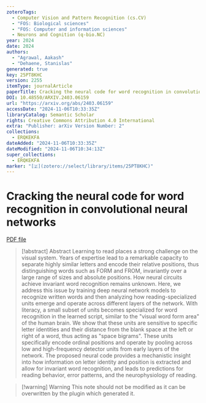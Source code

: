```yaml
---
zoteroTags:
  - Computer Vision and Pattern Recognition (cs.CV)
  - "FOS: Biological sciences"
  - "FOS: Computer and information sciences"
  - Neurons and Cognition (q-bio.NC)
year: 2024
date: 2024
authors:
  - "Agrawal, Aakash"
  - "Dehaene, Stanislas"
generated: true
key: 25PT8KHC
version: 2255
itemType: journalArticle
paperTitle: Cracking the neural code for word recognition in convolutional neural networks
DOI: 10.48550/ARXIV.2403.06159
url: "https://arxiv.org/abs/2403.06159"
accessDate: "2024-11-06T10:33:35Z"
libraryCatalog: Semantic Scholar
rights: Creative Commons Attribution 4.0 International
extra: "Publisher: arXiv Version Number: 2"
collections:
  - ERQKEKFA
dateAdded: "2024-11-06T10:33:35Z"
dateModified: "2024-11-06T10:34:13Z"
super_collections:
  - ERQKEKFA
marker: "[🇿](zotero://select/library/items/25PT8KHC)"
---
```


# Cracking the neural code for word recognition in convolutional neural networks

[PDF file](/Papers/PDFs/Agrawal%20and%20Dehaene%202024undefined%20-%20Cracking%20the%20neural%20code%20for%20word%20recognition%20in%20convolutional%20neural%20networks.pdf)

> [!abstract] Abstract
> Learning to read places a strong challenge on the visual system. Years of expertise lead to a remarkable capacity to separate highly similar letters and encode their relative positions, thus distinguishing words such as FORM and FROM, invariantly over a large range of sizes and absolute positions. How neural circuits achieve invariant word recognition remains unknown. Here, we address this issue by training deep neural network models to recognize written words and then analyzing how reading-specialized units emerge and operate across different layers of the network. With literacy, a small subset of units becomes specialized for word recognition in the learned script, similar to the "visual word form area" of the human brain. We show that these units are sensitive to specific letter identities and their distance from the blank space at the left or right of a word, thus acting as "space bigrams". These units specifically encode ordinal positions and operate by pooling across low and high-frequency detector units from early layers of the network. The proposed neural code provides a mechanistic insight into how information on letter identity and position is extracted and allow for invariant word recognition, and leads to predictions for reading behavior, error patterns, and the neurophysiology of reading.

>[!warning] Warning
> This note should not be modified as it can be overwritten by the plugin which generated it.

